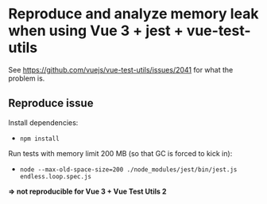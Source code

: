 # Reproduce and analyze memory leak when using Vue 3 + jest + vue-test-utils

See https://github.com/vuejs/vue-test-utils/issues/2041 for what the problem is.

## Reproduce issue

Install dependencies:

- `npm install`

Run tests with memory limit 200 MB (so that GC is forced to kick in):

- `node --max-old-space-size=200 ./node_modules/jest/bin/jest.js endless.loop.spec.js`

**=> not reproducible for Vue 3 + Vue Test Utils 2**